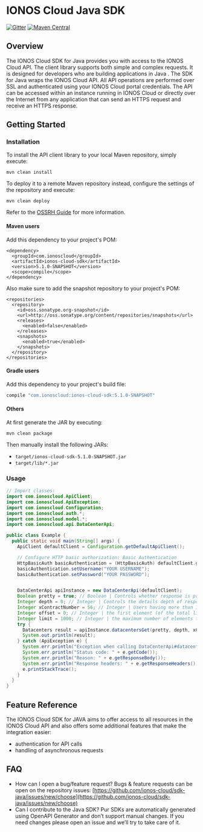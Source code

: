 # IONOS Cloud Java SDK

[![Gitter](https://img.shields.io/gitter/room/ionos-cloud/sdk-general)](https://gitter.im/ionos-cloud/sdk-general) [![Maven Central](https://maven-badges.herokuapp.com/maven-central/com.ionoscloud/ionos-cloud-sdk/badge.svg?style=plastic)](https://mvnrepository.com/artifact/com.ionoscloud/ionos-cloud-sdk)

## Overview

The IONOS Cloud SDK for Java provides you with access to the IONOS Cloud API. The client library supports both simple and complex requests. It is designed for developers who are building applications in Java . The SDK for Java wraps the IONOS Cloud API. All API operations are performed over SSL and authenticated using your IONOS Cloud portal credentials. The API can be accessed within an instance running in IONOS Cloud or directly over the Internet from any application that can send an HTTPS request and receive an HTTPS response.

## Getting Started

### Installation

To install the API client library to your local Maven repository, simply execute:

```text
mvn clean install
```

To deploy it to a remote Maven repository instead, configure the settings of the repository and execute:

```text
mvn clean deploy
```

Refer to the [OSSRH Guide](http://central.sonatype.org/pages/ossrh-guide.html) for more information.

#### Maven users

Add this dependency to your project's POM:

```markup
<dependency>
  <groupId>com.ionoscloud</groupId>
  <artifactId>ionos-cloud-sdk</artifactId>
  <version>5.1.0-SNAPSHOT</version>
  <scope>compile</scope>
</dependency>
```

Also make sure to add the snapshot repository to your project's POM:

```markup
<repositories>
  <repository>
    <id>oss.sonatype.org-snapshot</id>
    <url>http://oss.sonatype.org/content/repositories/snapshots</url>
    <releases>
      <enabled>false</enabled>
    </releases>
    <snapshots>
      <enabled>true</enabled>
    </snapshots>
  </repository>
</repositories>
```

#### Gradle users

Add this dependency to your project's build file:

```groovy
compile "com.ionoscloud:ionos-cloud-sdk:5.1.0-SNAPSHOT"
```

#### Others

At first generate the JAR by executing:

```text
mvn clean package
```

Then manually install the following JARs:

* `target/ionos-cloud-sdk-5.1.0-SNAPSHOT.jar`
* `target/lib/*.jar`

### Usage

```java
// Import classes:
import com.ionoscloud.ApiClient;
import com.ionoscloud.ApiException;
import com.ionoscloud.Configuration;
import com.ionoscloud.auth.*;
import com.ionoscloud.model.*;
import com.ionoscloud.api.DataCenterApi;

public class Example {
  public static void main(String[] args) {
    ApiClient defaultClient = Configuration.getDefaultApiClient();

    // Configure HTTP basic authorization: Basic Authentication
    HttpBasicAuth basicAuthentication = (HttpBasicAuth) defaultClient.getAuthentication("Basic Authentication");
    basicAuthentication.setUsername("YOUR USERNAME");
    basicAuthentication.setPassword("YOUR PASSWORD");


    DataCenterApi apiInstance = new DataCenterApi(defaultClient);
    Boolean pretty = true; // Boolean | Controls whether response is pretty-printed (with indentation and new lines)
    Integer depth = 0; // Integer | Controls the details depth of response objects.  Eg. GET /datacenters/[ID]  - depth=0: only direct properties are included. Children (servers etc.) are not included  - depth=1: direct properties and children references are included  - depth=2: direct properties and children properties are included  - depth=3: direct properties and children properties and children's children are included  - depth=... and so on
    Integer xContractNumber = 56; // Integer | Users having more than 1 contract need to provide contract number, against which all API requests should be executed
    Integer offset = 0; // Integer | the first element (of the total list of elements) to include in the response (use together with <code>limit</code> for pagination)
    Integer limit = 1000; // Integer | the maximum number of elements to return (use together with <code>offset</code> for pagination)
    try {
      Datacenters result = apiInstance.datacentersGet(pretty, depth, xContractNumber, offset, limit);
      System.out.println(result);
    } catch (ApiException e) {
      System.err.println("Exception when calling DataCenterApi#datacentersGet");
      System.err.println("Status code: " + e.getCode());
      System.err.println("Reason: " + e.getResponseBody());
      System.err.println("Response headers: " + e.getResponseHeaders());
      e.printStackTrace();
    }
  }
}
```

## Feature Reference

The IONOS Cloud SDK for JAVA aims to offer access to all resources in the IONOS Cloud API and also offers some additional features that make the integration easier:

* authentication for API calls
* handling of asynchronous requests

## FAQ

* How can I open a bug/feature request? Bugs & feature requests can be open on the repository issues: [https://github.com/ionos-cloud/sdk-java/issues/new/choose](https://github.com/ionos-cloud/sdk-java/issues/new/choose)
* Can I contribute to the Java SDK? Pur SDKs are automatically generated using OpenAPI Generator and don’t support manual changes. If you need changes please open an issue and we’ll try to take care of it.

